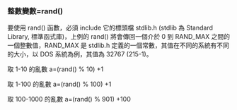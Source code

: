 ### 整數變數=rand()

要使用 rand() 函數，必須 include 它的標頭檔 stdlib.h (stdlib 為 Standard Library, 標準函式庫)，上例的 rand() 將會傳回一個介於 0 到 RAND_MAX 之間的一個整數值，RAND_MAX 是 stdlib.h 定義的一個常數，其值在不同的系統有不同的大小，以 DOS 系統為例，其值為 32767 (215-1)。

取 1-10 的亂數 a=(rand() % 10) +1

取 1-100 的亂數 a=(rand() % 100) +1

取 100-1000 的亂數 a=(rand() % 901) +100
